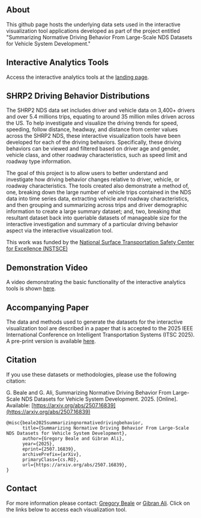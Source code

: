 ## About
This github page hosts the underlying data sets used in the interactive visualization tool applications developed as part of the project entitled "Summarizing Normative Driving Behavior From Large-Scale NDS Datasets for Vehicle System Development."

## Interactive Analytics Tools
Access the interactive analytics tools at the [landing page](https://dataviz.vtti.vt.edu/SHRP2_Driving_Distributions/).

## SHRP2 Driving Behavior Distributions

The SHRP2 NDS data set includes driver and vehicle data on 3,400+ drivers and over 5.4 millions trips, equating to around 35 million miles driven across the US. To help investigate and visualize the driving trends for speed, speeding, follow distance, headway, and distance from center values across the SHRP2 NDS, these interactive visualization tools have been developed for each of the driving behaviors. Specifically, these driving behaviors can be viewed and filtered based on driver age and gender, vehicle class, and other roadway characteristics, such as speed limit and roadway type information. 

The goal of this project is to allow users to better understand and investigate how driving behavior changes relative to driver, vehicle, or roadway characteristics. The tools created also demonstrate a method of, one, breaking down the large number of vehicle trips contained in the NDS data into time series data, extracting vehicle and roadway characteristics, and then grouping and summarizing across trips and driver demographic information to create a large summary dataset; and, two, breaking that resultant dataset back into queriable datasets of manageable size for the interactive investigation and summary of a particular driving behavior aspect via the interactive visualization tool.

This work was funded by the [National Surface Transportation Safety Center for Excellence (NSTSCE)](https://www.vtti.vt.edu/national/nstsce/index.html)

## Demonstration Video
A video demonstrating the basic functionality of the interactive analytics tools is shown [here](https://video.vt.edu/media/A+demonstration+of+the+SHRP2+Distribution+Tools/1_i1v0nnkz).

## Accompanying Paper
The data and methods used to generate the datasets for the interactive visualization tool are described in a paper that is accepted to the 2025 IEEE International Conference on Intelligent Transportation Systems (ITSC 2025). A pre-print version is available [here](https://arxiv.org/abs/2507.16839).

## Citation
If you use these datasets or methodologies, please use the following citation:

G. Beale and G. Ali, Summarizing Normative Driving Behavior From Large-Scale NDS Datasets for Vehicle System Development. 2025. [Online]. Available: [https://arxiv.org/abs/2507.16839](https://arxiv.org/abs/2507.16839)

```
@misc{beale2025summarizingnormativedrivingbehavior,
      title={Summarizing Normative Driving Behavior From Large-Scale NDS Datasets for Vehicle System Development}, 
      author={Gregory Beale and Gibran Ali},
      year={2025},
      eprint={2507.16839},
      archivePrefix={arXiv},
      primaryClass={cs.RO},
      url={https://arxiv.org/abs/2507.16839}, 
}
```
## Contact
For more information please contact: [Gregory Beale](mailto:gbeale@vtti.vt.edu?subject=SHRP2%20Driving%20Distributions%20Visualization%20Tool) or [Gibran Ali](mailto:GAli@vtti.vt.edu?subject=subject=SHRP2%20Driving%20Distributions%20Visualization%20Tool). Click on the links below to access each visualization tool.

